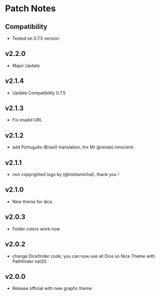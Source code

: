 # Patch Notes

## Compatibility
- Tested on 0.7.5 version.

## v2.2.0
- Major Update

## v2.1.4
- Update Compatibility 0.7.5

## v2.1.3
- Fix invalid URL

## v2.1.2
- add Português (Brasil) translation, thx Mr @renato.innocenti

## v2.1.1
- non copyrighted logo by (@mistamichal). thank you ! 
## v2.1.0
- New theme for dice.

## v2.0.3
- Folder colors work now.

## v2.0.2
- change Dicefinder code, you can now use all Dice so Nice Theme with Pathfinder nat20.

## v2.0.0
- Release official with new grapfic theme
